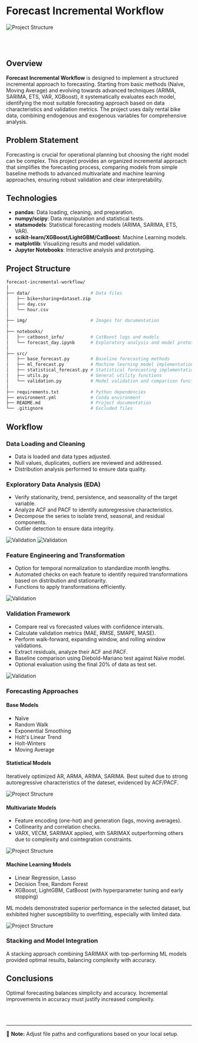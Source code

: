 # Forecast Incremental Workflow

![Project Structure](img/project_structure.png)

<br></br>

## Overview
**Forecast Incremental Workflow** is designed to implement a structured incremental approach to forecasting. Starting from basic methods (Naïve, Moving Average) and evolving towards advanced techniques (ARIMA, SARIMA, ETS, VAR, XGBoost), it systematically evaluates each model, identifying the most suitable forecasting approach based on data characteristics and validation metrics. The project uses daily rental bike data, combining endogenous and exogenous variables for comprehensive analysis.

## Problem Statement
Forecasting is crucial for operational planning but choosing the right model can be complex. This project provides an organized incremental approach that simplifies the forecasting process, comparing models from simple baseline methods to advanced multivariate and machine learning approaches, ensuring robust validation and clear interpretability.

## Technologies
- **pandas**: Data loading, cleaning, and preparation.
- **numpy/scipy**: Data manipulation and statistical tests.
- **statsmodels**: Statistical forecasting models (ARIMA, SARIMA, ETS, VAR).
- **scikit-learn/XGBoost/LightGBM/CatBoost**: Machine Learning models.
- **matplotlib**: Visualizing results and model validation.
- **Jupyter Notebooks**: Interactive analysis and prototyping.

## Project Structure

```bash
forecast-incremental-workflow/
│
├── data/                       # Data files
│   ├── bike+sharing+dataset.zip
│   ├── day.csv
│   └── hour.csv
│
├── img/                        # Images for documentation
│
├── notebooks/
│   ├── catboost_info/          # CatBoost logs and models
│   └── forecast_day.ipynb      # Exploratory analysis and model prototyping
│
├── src/
│   ├── base_forecast.py        # Baseline forecasting methods
│   ├── ml_forecast.py          # Machine learning model implementations
│   ├── statistical_forecast.py # Statistical forecasting implementations
│   ├── utils.py                # General utility functions
│   └── validation.py           # Model validation and comparison functions
│
├── requirements.txt            # Python dependencies
├── environment.yml             # Conda environment
├── README.md                   # Project documentation
└── .gitignore                  # Excluded files
```

## Workflow

### Data Loading and Cleaning
- Data is loaded and data types adjusted.
- Null values, duplicates, outliers are reviewed and addressed.
- Distribution analysis performed to ensure data quality.

### Exploratory Data Analysis (EDA)
- Verify stationarity, trend, persistence, and seasonality of the target variable.
- Analyze ACF and PACF to identify autoregressive characteristics.
- Decompose the series to isolate trend, seasonal, and residual components.
- Outlier detection to ensure data integrity.

![Validation](img/decomposition.png)
![Validation](img/acf.png)

### Feature Engineering and Transformation
- Option for temporal normalization to standardize month lengths.
- Automated checks on each feature to identify required transformations based on distribution and stationarity.
- Functions to apply transformations efficiently.

![Validation](img/corr.png)

### Validation Framework
- Compare real vs forecasted values with confidence intervals.
- Calculate validation metrics (MAE, RMSE, SMAPE, MASE).
- Perform walk-forward, expanding window, and rolling window validations.
- Extract residuals, analyze their ACF and PACF.
- Baseline comparison using Diebold-Mariano test against Naïve model.
- Optional evaluation using the final 20% of data as test set.

![Validation](img/validation.png)

### Forecasting Approaches

#### Base Models
- Naïve
- Random Walk
- Exponential Smoothing
- Holt's Linear Trend
- Holt-Winters
- Moving Average

#### Statistical Models
Iteratively optimized AR, ARMA, ARIMA, SARIMA. Best suited due to strong autoregressive characteristics of the dateset, evidenced by ACF/PACF.

![Project Structure](img/ar.png)

#### Multivariate Models
- Feature encoding (one-hot) and generation (lags, moving averages).
- Collinearity and correlation checks.
- VARX, VECM, SARIMAX applied, with SARIMAX outperforming others due to complexity and cointegration constraints.

![Project Structure](img/sarimax.png)

#### Machine Learning Models
- Linear Regression, Lasso
- Decision Tree, Random Forest
- XGBoost, LightGBM, CatBoost (with hyperparameter tuning and early stopping)

ML models demonstrated superior performance in the selected dataset, but exhibited higher susceptibility to overfitting, especially with limited data.

![Project Structure](img/light.png)

### Stacking and Model Integration
A stacking approach combining SARIMAX with top-performing ML models provided optimal results, balancing complexity with accuracy.


## Conclusions
Optimal forecasting balances simplicity and accuracy. Incremental improvements in accuracy must justify increased complexity.

<br></br>

---

📌 **Note:** Adjust file paths and configurations based on your local setup.
